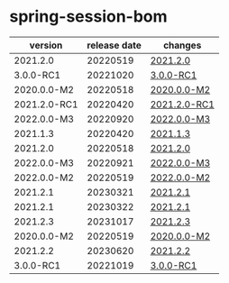 # spring-session-bom	


|version|release date|changes|
|---|---|---|
|2021.2.0|20220519|[2021.2.0](./2021.2.0-20220519.md)|
|3.0.0-RC1|20221020|[3.0.0-RC1](./3.0.0-RC1-20221020.md)|
|2020.0.0-M2|20220518|[2020.0.0-M2](./2020.0.0-M2-20220518.md)|
|2021.2.0-RC1|20220420|[2021.2.0-RC1](./2021.2.0-RC1-20220420.md)|
|2022.0.0-M3|20220920|[2022.0.0-M3](./2022.0.0-M3-20220920.md)|
|2021.1.3|20220420|[2021.1.3](./2021.1.3-20220420.md)|
|2021.2.0|20220518|[2021.2.0](./2021.2.0-20220518.md)|
|2022.0.0-M3|20220921|[2022.0.0-M3](./2022.0.0-M3-20220921.md)|
|2022.0.0-M2|20220519|[2022.0.0-M2](./2022.0.0-M2-20220519.md)|
|2021.2.1|20230321|[2021.2.1](./2021.2.1-20230321.md)|
|2021.2.1|20230322|[2021.2.1](./2021.2.1-20230322.md)|
|2021.2.3|20231017|[2021.2.3](./2021.2.3-20231017.md)|
|2020.0.0-M2|20220519|[2020.0.0-M2](./2020.0.0-M2-20220519.md)|
|2021.2.2|20230620|[2021.2.2](./2021.2.2-20230620.md)|
|3.0.0-RC1|20221019|[3.0.0-RC1](./3.0.0-RC1-20221019.md)|
